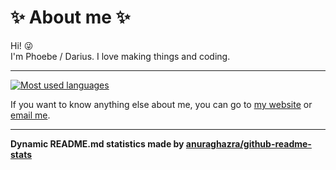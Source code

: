 # :sparkles: About me :sparkles:

Hi! 😜  
I'm Phoebe / Darius. I love making things and coding. 
****
[![Most used languages](https://github-readme-stats.vercel.app/api/top-langs/?username=phoebe-leong&theme=dark&layout=compact)](https://github.com/phoebe-leong?tab=repositories)  

If you want to know anything else about me, you can go to [my website](https://phoebe-leong.github.io) or [email me](mailto:phoebeleong8@gmail.com).

****

**Dynamic README.md statistics made by [anuraghazra/github-readme-stats](https://github.com/anuraghazra/github-readme-stats)**
